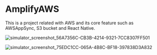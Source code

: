 # AmplifyAWS
This is a project related with AWS and its core feature such as AWSAppSync, S3 bucket and React Native.

![simulator_screenshot_56A7356C-CB3B-4214-9321-7CC8307FF501](https://user-images.githubusercontent.com/46114283/186593874-1e551571-34cf-4a62-a380-5013e05a145d.png)


![simulator_screenshot_75EDC1CC-065A-4B8C-BF18-397838D3A832](https://user-images.githubusercontent.com/46114283/186593936-2d4d2330-f371-4348-9887-7db92b39a9bd.png)
